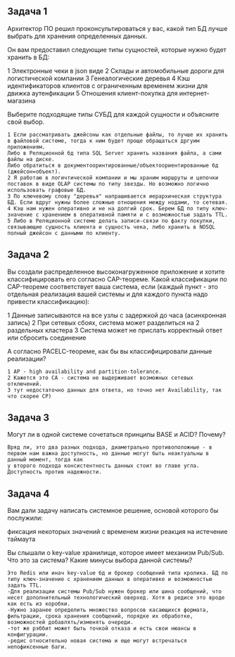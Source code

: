 ## Задача 1

Архитектор ПО решил проконсультироваться у вас, какой тип БД лучше выбрать для хранения определенных данных.

Он вам предоставил следующие типы сущностей, которые нужно будет хранить в БД:

1 Электронные чеки в json виде
2 Склады и автомобильные дороги для логистической компании
3 Генеалогические деревья
4 Кэш идентификаторов клиентов с ограниченным временем жизни для движка аутенфикации
5 Отношения клиент-покупка для интернет-магазина

Выберите подходящие типы СУБД для каждой сущности и объясните свой выбор.

```
1 Если рассматривать джейсоны как отдельные файлы, то лучше их хранить в файловой системе, тогда к ним будет проще обращаться дргуим приложениям.
Либо в Реляционной бд типа SQL Server хранить названия файла, а сами файлы на диске.
Либо обратиться в документооринтированные/объектоориентированные бд (джейсон=объект).
2 Я работаю в логичтической компании и мы храним маршруты и цепочки поставок в виде OLAP системы по типу звезды. Но возможно логично использовать графовые БД.
3 По ключевому слову "деревья" напрашивается иерархическая структура БД. Если вдруг нужны более сложные отношения между нодами, то сетевая.
4 Кэш нам нужен оперативно и не на долгий срок. Берем БД по типу ключ-значение с хранением в оперативной памяти и с возможностью задать TTL.
5 Либо в Реляционной системе делать записи-связи по факту покупки, связывающие сущность клиента и сущность чека, либо хранить в NOSQL полный джейсон с данными по клиенту.
```

## Задача 2

Вы создали распределенное высоконагруженное приложение и хотите классифицировать его согласно CAP-теореме. 
Какой классификации по CAP-теореме соответствует ваша система, если 
(каждый пункт - это отдельная реализация вашей системы и для каждого пункта надо привести классификацию):

1 Данные записываются на все узлы с задержкой до часа (асинхронная запись)
2 При сетевых сбоях, система может разделиться на 2 раздельных кластера
3 Система может не прислать корректный ответ или сбросить соединение

А согласно PACELC-теореме, как бы вы классифицировали данные реализации?

```
1 AP - high availability and partition-tolerance.
2 Кажется это СA - система не выдерживает возможных сетевых отключений.
3 тут недостаточно данных для ответа, но точно нет Availability, так что скорее CP)
```

## Задача 3

Могут ли в одной системе сочетаться принципы BASE и ACID? Почему?

```
Вряд ли, это два разных подхода, диаметрально противоположные - в первом нам важна доступность, но данные могут быть неактуальны в данный момент, тогда как 
у второго подхода консистентность данных стоит во главе угла. Доступность против надежности.
```

## Задача 4

Вам дали задачу написать системное решение, основой которого бы послужили:

фиксация некоторых значений с временем жизни
реакция на истечение таймаута

Вы слышали о key-value хранилище, которое имеет механизм Pub/Sub. Что это за система? Какие минусы выбора данной системы?

```
Это Redis или инач key-value бд и брокер сообщений типа кролика. БД по типу ключ-значение с хранением данных в оперативке и возможностью задать TTL. 
-Для реализации системы Pub/Sub нужен брокер или шина сообщений, что несет дополнительный технологический оверхед. Хотя в редисе это вроде как есть из коробки.
-Нужно заранее определить множество вопросов касающихся формата, фильтрации, срока хранения сообщений, порядке их обработке, возможностей добавлять/изменять очереди.
-тот же рэббит может быть точкой отказа и есть свои нюансы в конфигурации.
-редис относительно новая система и еще могут встречаться непофиксенные баги.
```
